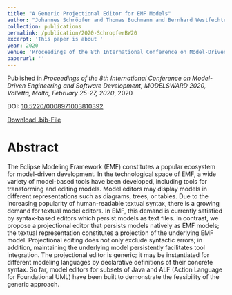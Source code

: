 ```yaml
---
title: "A Generic Projectional Editor for EMF Models"
author: "Johannes Schröpfer and Thomas Buchmann and Bernhard Westfechtel"
collection: publications
permalink: /publication/2020-SchropferBW20
excerpt: 'This paper is about '
year: 2020
venue: 'Proceedings of the 8th International Conference on Model-Driven Engineering and Software Development, MODELSWARD 2020, Valletta, Malta, February 25-27, 2020'
paperurl: ''
---
```


Published in *Proceedings of the 8th International Conference on Model-Driven Engineering and Software Development, MODELSWARD 2020, Valletta, Malta, February 25-27, 2020*, 2020

DOI: [10.5220/0008971003810392](https://doi.org/10.5220/0008971003810392)

[Download .bib-File](https://tbuchmann.github.io/files/SchropferBW20.bib)

Abstract
=====

The Eclipse Modeling Framework (EMF) constitutes a popular ecosystem for model-driven development. In the technological space of EMF, a wide variety of model-based tools have been developed, including tools for transforming and editing models. Model editors may display models in different representations such as diagrams, trees, or tables. Due to the increasing popularity of human-readable textual syntax, there is a growing demand for textual model editors. In EMF, this demand is currently satisfied by syntax-based editors which persist models as text files. In contrast, we propose a projectional editor that persists models natively as EMF models; the textual representation constitutes a projection of the underlying EMF model. Projectional editing does not only exclude syntactic errors; in addition, maintaining the underlying model persistently facilitates tool integration. The projectional editor is generic; it may be instantiated for different modeling languages by declarative definitions of their concrete syntax. So far, model editors for subsets of Java and ALF (Action Language for Foundational UML) have been built to demonstrate the feasibility of the generic approach.